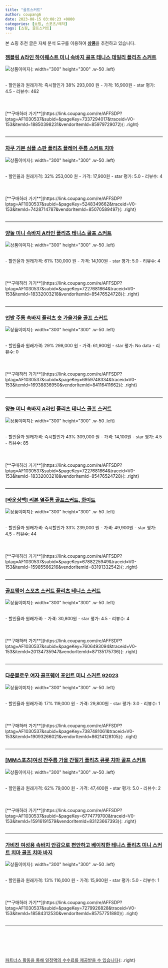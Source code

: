 ```yaml
---
title: "골프스커트"
author: coupang6
date: 2023-08-15 03:08:23 +0800
categories: [쇼핑, 스포츠/레저]
tags: [쇼핑, 골프스커트]
---
```


본 쇼핑 추천 글은 자체 분석 도구를 이용하여 [**상품**](https://link.coupang.com/a/bao1ui)을 추천하고 있습니다.

### [젬블링 A라인 하이웨스트 미니 속바지 골프 테니스 데일리 플리츠 스커트](https://link.coupang.com/re/AFFSDP?lptag=AF1030537&subid=&pageKey=7337294017&traceid=V0-153&itemId=18850398231&vendorItemId=85979729072)

![상품이미지](https://thumbnail10.coupangcdn.com/thumbnails/remote/230x230ex/image/rs_quotation_api/1tmrlvmz/18e546c93a374672ac8f661101f640ef.jpg){: width="300" height="300" .w-50 .left}


<br>
- 할인율과 원래가격: 즉시할인가 38%  293,000   원
- 가격: 16,900원
- star 평가: 4.5
- 리뷰수: 462
<br>
<br>
<br>
<br>
[**구매하러 가기**](https://link.coupang.com/re/AFFSDP?lptag=AF1030537&subid=&pageKey=7337294017&traceid=V0-153&itemId=18850398231&vendorItemId=85979729072){: .right}
<br>
<br>

---

### [차쿠 기본 심플 스판 플리츠 플레어 주름 스커트 치마](https://link.coupang.com/re/AFFSDP?lptag=AF1030537&subid=&pageKey=5248349662&traceid=V0-153&itemId=7428714787&vendorItemId=85070589497)

![상품이미지](https://thumbnail10.coupangcdn.com/thumbnails/remote/230x230ex/image/vendor_inventory/e494/bc39df18aa2b8876e11c0ef7938b37d7645c6a1adcf04f8a402bec964c54.jpg){: width="300" height="300" .w-50 .left}


<br>
- 할인율과 원래가격: 32%  253,000   원
- 가격: 17,900원
- star 평가: 5.0
- 리뷰수: 4
<br>
<br>
<br>
<br>
[**구매하러 가기**](https://link.coupang.com/re/AFFSDP?lptag=AF1030537&subid=&pageKey=5248349662&traceid=V0-153&itemId=7428714787&vendorItemId=85070589497){: .right}
<br>
<br>

---

### [양놀 미니 속바지 A라인 플리츠 테니스 골프 스커트](https://link.coupang.com/re/AFFSDP?lptag=AF1030537&subid=&pageKey=7227681864&traceid=V0-153&itemId=18332003218&vendorItemId=85476524728)

![상품이미지](https://thumbnail9.coupangcdn.com/thumbnails/remote/230x230ex/image/rs_quotation_api/hhkxxcj6/3c54297cd30f469fad0ce7f4a12e5adf.jpg){: width="300" height="300" .w-50 .left}


<br>
- 할인율과 원래가격: 61%  130,000   원
- 가격: 14,100원
- star 평가: 5.0
- 리뷰수: 4
<br>
<br>
<br>
<br>
[**구매하러 가기**](https://link.coupang.com/re/AFFSDP?lptag=AF1030537&subid=&pageKey=7227681864&traceid=V0-153&itemId=18332003218&vendorItemId=85476524728){: .right}
<br>
<br>

---

### [언발 주름 속바지 플리츠 숏 가을겨울 골프 스커트](https://link.coupang.com/re/AFFSDP?lptag=AF1030537&subid=&pageKey=6959748334&traceid=V0-153&itemId=16938836950&vendorItemId=84116411662)

![상품이미지](https://thumbnail8.coupangcdn.com/thumbnails/remote/230x230ex/image/vendor_inventory/8c2c/4b3a201f380cc4817f4d629595b04504540dbd6e05d00246065ede01d178.jpg){: width="300" height="300" .w-50 .left}


<br>
- 할인율과 원래가격: 29%  298,000   원
- 가격: 61,900원
- star 평가: No data
- 리뷰수: 0
<br>
<br>
<br>
<br>
[**구매하러 가기**](https://link.coupang.com/re/AFFSDP?lptag=AF1030537&subid=&pageKey=6959748334&traceid=V0-153&itemId=16938836950&vendorItemId=84116411662){: .right}
<br>
<br>

---

### [양놀 미니 속바지 A라인 플리츠 테니스 골프 스커트](https://link.coupang.com/re/AFFSDP?lptag=AF1030537&subid=&pageKey=7227681864&traceid=V0-153&itemId=18332003218&vendorItemId=85476524728)

![상품이미지](https://thumbnail9.coupangcdn.com/thumbnails/remote/230x230ex/image/rs_quotation_api/hhkxxcj6/3c54297cd30f469fad0ce7f4a12e5adf.jpg){: width="300" height="300" .w-50 .left}


<br>
- 할인율과 원래가격: 즉시할인가 43%  309,000   원
- 가격: 14,100원
- star 평가: 4.5
- 리뷰수: 85
<br>
<br>
<br>
<br>
[**구매하러 가기**](https://link.coupang.com/re/AFFSDP?lptag=AF1030537&subid=&pageKey=7227681864&traceid=V0-153&itemId=18332003218&vendorItemId=85476524728){: .right}
<br>
<br>

---

### [[바운싱백] 리본 옆주름 골프스커트, 화이트](https://link.coupang.com/re/AFFSDP?lptag=AF1030537&subid=&pageKey=6788225949&traceid=V0-153&itemId=15985566216&vendorItemId=83191332542)

![상품이미지](https://thumbnail6.coupangcdn.com/thumbnails/remote/230x230ex/image/vendor_inventory/1048/4f7de8cd8aee144479a8476109ebae3d41a66c1c28d8741fb5ec5b1e833b.jpg){: width="300" height="300" .w-50 .left}


<br>
- 할인율과 원래가격: 즉시할인가 33%  239,000   원
- 가격: 49,900원
- star 평가: 4.5
- 리뷰수: 44
<br>
<br>
<br>
<br>
[**구매하러 가기**](https://link.coupang.com/re/AFFSDP?lptag=AF1030537&subid=&pageKey=6788225949&traceid=V0-153&itemId=15985566216&vendorItemId=83191332542){: .right}
<br>
<br>

---

### [골프웨어 스포츠 스커트 플리츠 테니스 스커트](https://link.coupang.com/re/AFFSDP?lptag=AF1030537&subid=&pageKey=7606493094&traceid=V0-153&itemId=20134735947&vendorItemId=87135175736)

![상품이미지](https://thumbnail10.coupangcdn.com/thumbnails/remote/230x230ex/image/vendor_inventory/93fc/70b50dba26f74c8ae74735e5f7c63aac2bb57631e70a6efd419ae27d78fc.jpg){: width="300" height="300" .w-50 .left}


<br>
- 할인율과 원래가격: 
- 가격: 30,800원
- star 평가: 4.5
- 리뷰수: 4
<br>
<br>
<br>
<br>
[**구매하러 가기**](https://link.coupang.com/re/AFFSDP?lptag=AF1030537&subid=&pageKey=7606493094&traceid=V0-153&itemId=20134735947&vendorItemId=87135175736){: .right}
<br>
<br>

---

### [다운블로우 여자 골프웨어 포인트 미니 스커트 92023](https://link.coupang.com/re/AFFSDP?lptag=AF1030537&subid=&pageKey=7387481061&traceid=V0-153&itemId=19093266021&vendorItemId=86214128105)

![상품이미지](https://thumbnail7.coupangcdn.com/thumbnails/remote/230x230ex/image/vendor_inventory/f994/d0fd7d57b215875ec5514b737458559d180a80ade6c706fefab5afdec92c.jpg){: width="300" height="300" .w-50 .left}


<br>
- 할인율과 원래가격: 17%  119,000   원
- 가격: 29,800원
- star 평가: 3.0
- 리뷰수: 1
<br>
<br>
<br>
<br>
[**구매하러 가기**](https://link.coupang.com/re/AFFSDP?lptag=AF1030537&subid=&pageKey=7387481061&traceid=V0-153&itemId=19093266021&vendorItemId=86214128105){: .right}
<br>
<br>

---

### [[MM스포츠]여성 잔주름 가을 간절기 플리츠 큐롯 치마 골프 스커트](https://link.coupang.com/re/AFFSDP?lptag=AF1030537&subid=&pageKey=6774779700&traceid=V0-153&itemId=15916191579&vendorItemId=83123667393)

![상품이미지](https://thumbnail8.coupangcdn.com/thumbnails/remote/230x230ex/image/vendor_inventory/4262/dd7eb5481cec9468704e5d49323ef2a71fb73eab1939ce28bc86e6d9f70b.jpg){: width="300" height="300" .w-50 .left}


<br>
- 할인율과 원래가격: 62%  79,000   원
- 가격: 47,400원
- star 평가: 5.0
- 리뷰수: 2
<br>
<br>
<br>
<br>
[**구매하러 가기**](https://link.coupang.com/re/AFFSDP?lptag=AF1030537&subid=&pageKey=6774779700&traceid=V0-153&itemId=15916191579&vendorItemId=83123667393){: .right}
<br>
<br>

---

### [가비진 여성용 속바지 안감으로 편안하고 베이직한 테니스 플리츠 미니 스커트 치마 골프 치마 바지](https://link.coupang.com/re/AFFSDP?lptag=AF1030537&subid=&pageKey=7279926828&traceid=V0-153&itemId=18584312530&vendorItemId=85757751880)

![상품이미지](https://thumbnail9.coupangcdn.com/thumbnails/remote/230x230ex/image/vendor_inventory/b65c/e7efe2f8807cb04980d5b46a987c7f5538d9be5fbb1f3ec559909ab7ffbe.jpg){: width="300" height="300" .w-50 .left}


<br>
- 할인율과 원래가격: 13%  116,000   원
- 가격: 15,900원
- star 평가: 5.0
- 리뷰수: 1
<br>
<br>
<br>
<br>
[**구매하러 가기**](https://link.coupang.com/re/AFFSDP?lptag=AF1030537&subid=&pageKey=7279926828&traceid=V0-153&itemId=18584312530&vendorItemId=85757751880){: .right}
<br>
<br>

---
<br><br><br><br><br> [파트너스 활동을 통해 일정액의 수수료를 제공받을 수 있습니다](https://link.coupang.com/a/bao1ui){: .right}